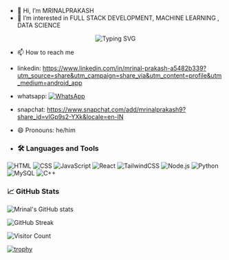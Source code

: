 - 👋 Hi, I’m MRINALPRAKASH
- 👀 I’m interested in FULL STACK DEVELOPMENT, MACHINE LEARNING , DATA SCIENCE 

<p align="center">
  <img src="https://readme-typing-svg.demolab.com?font=Fira+Code&size=26&pause=1000&color=1E90FF&center=true&vCenter=true&width=1000&lines=HI+%F0%9F%91%8B%2C+I+AM+MRINAL+PRAKASH;FULL+STACK+DEVELOPER;MACHINE+LEARNING+%26+JAVA+ENTHUSIAST" alt="Typing SVG" />
</p>






- 📫 How to reach me
-  linkedin: https://www.linkedin.com/in/mrinal-prakash-a5482b339?utm_source=share&utm_campaign=share_via&utm_content=profile&utm_medium=android_app
-  whatsapp:  [![WhatsApp](https://img.shields.io/badge/WhatsApp-Message-green?logo=whatsapp)](https://wa.me/919876543210)
-  snapchat:  https://www.snapchat.com/add/mrinalprakash9?share_id=vIGp9s2-YXk&locale=en-IN
- 😄 Pronouns: he/him

- ### 🛠️ Languages and Tools

![HTML](https://img.shields.io/badge/HTML5-E34F26?style=for-the-badge&logo=html5&logoColor=white)
![CSS](https://img.shields.io/badge/CSS3-1572B6?style=for-the-badge&logo=css3&logoColor=white)
![JavaScript](https://img.shields.io/badge/JavaScript-323330?style=for-the-badge&logo=javascript)
![React](https://img.shields.io/badge/React-20232A?style=for-the-badge&logo=react)
![TailwindCSS](https://img.shields.io/badge/TailwindCSS-38B2AC?style=for-the-badge&logo=tailwind-css)
![Node.js](https://img.shields.io/badge/Node.js-339933?style=for-the-badge&logo=nodedotjs)
![Python](https://img.shields.io/badge/Python-3776AB?style=for-the-badge&logo=python)
![MySQL](https://img.shields.io/badge/MySQL-00758F?style=for-the-badge&logo=mysql)
![C++](https://img.shields.io/badge/C++-00599C?style=for-the-badge&logo=cplusplus&logoColor=white)


### 📈 GitHub Stats

![Mrinal's GitHub stats](https://github-readme-stats.vercel.app/api?username=MRINALPRAKASHFSD&show_icons=true&theme=radical)

![GitHub Streak](https://github-readme-streak-stats.herokuapp.com/?user=MRINALPRAKASHFSD&theme=radical)

![Visitor Count](https://count.getloli.com/get/@MRINALPRAKASHFSD.github.profile?theme=rule34)


[![trophy](https://github-profile-trophy.vercel.app/?username=MRINALPRAKASHFSD&theme=dracula)](https://github.com/ryo-ma/github-profile-trophy)



  

<!---
MRINALPRAKASHFSD/MRINALPRAKASHFSD is a ✨ special ✨ repository because its `README.md` (this file) appears on your GitHub profile.
You can click the Preview link to take a look at your changes.
--->
